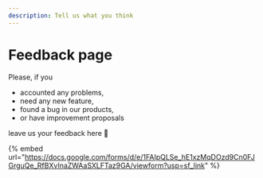```yaml
---
description: Tell us what you think
---
```


# Feedback page

Please, if you&#x20;

* accounted any problems,&#x20;
* need any new feature,&#x20;
* found a bug in our products,&#x20;
* or have improvement proposals&#x20;

leave us your feedback here :pray:

{% embed url="https://docs.google.com/forms/d/e/1FAIpQLSe_hE1xzMqDOzd9Cn0FJGrguQe_RfBXvInaZWAaSXLFTaz9GA/viewform?usp=sf_link" %}

